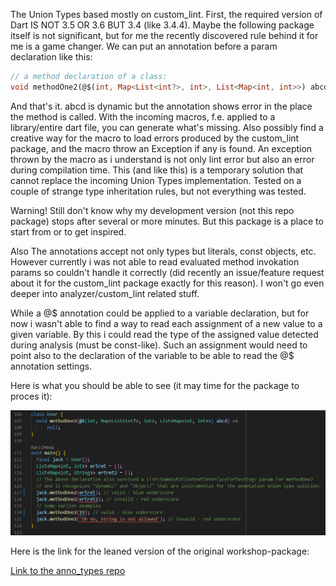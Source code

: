 The Union Types based mostly on custom_lint. First, the required version of Dart IS NOT 3.5 OR 3.6 BUT 3.4 (like 3.4.4). Maybe the following package itself is not significant, but for me the recently discovered rule behind it for me is a game changer. We can put an annotation before a param declaration like this:
```dart
// a method declaration of a class:
void methodOne2(@$(int, Map<List<int?>, int>, List<Map<int, int>>) abcd) => null;
```
And that's it. abcd is dynamic but the annotation shows error in the place the method is called.
With the incoming macros, f.e. applied to a library/entire dart file, you can generate what's missing. Also possibly find a creative way for the macro to load errors produced by the custom_lint package, and the macro throw an Exception if any is found. An exception thrown by the macro as i understand is not only lint error but also an error during compilation time.
This (and like this) is a temporary solution that cannot replace the incoming Union Types implementation.
Tested on a couple of strange type inheritation rules, but not everything was tested.

Warning! Still don't know why my development version (not this repo package) stops after several or more minutes.
But this package is a place to start from or to get inspired.

Also The annotations accept not only types but literals, const objects, etc. However currently i was not able to read evaluated method invokation params so couldn't handle it correctly (did recently an issue/feature request about it for the custom_lint package exactly for this reason). I won't go even deeper into analyzer/custom_lint related stuff.

While a @$ annotation could be applied to a variable declaration, but for now i wasn't able to find a way to read each assignment of a new value to a given variable. By this i could read the type of the assigned value detected during analysis (must be const-like). Such an assignment would need to point also to the declaration of the variable to be able to read the @$ annotation settings.

Here is what you should be able to see (it may time for the package to proces it):

![image](https://github.com/brilliapps/anno_types/blob/main/readmeasset/screenshotpart.png)

Here is the link for the leaned version of the original workshop-package:

[Link to the anno_types repo](https://github.com/brilliapps/anno_types)
